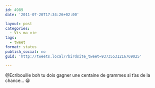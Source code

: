```yaml
---
id: 4989
date: '2011-07-20T17:34:26+02:00'

layout: post
categories:
  - Vis ma vie
tags:
  - tweet
format: status
publish_social: no
guid: 'http://tweets.local/?birdsite_tweet=93735531216769025'

---
```


@Ecribouille boh tu dois gagner une centaine de grammes si t’as de la chance… 😀
